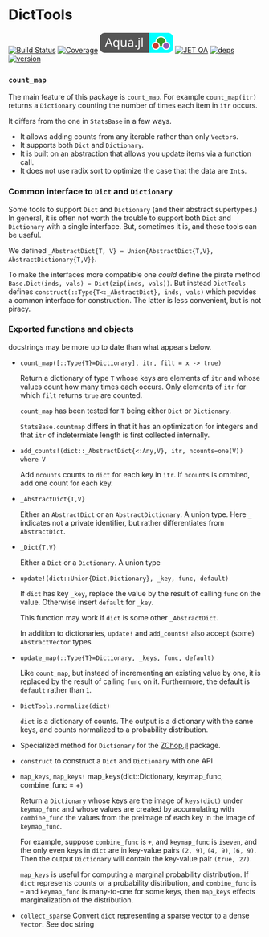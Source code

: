 # DictTools

[![Build Status](https://github.com/jlapeyre/DictTools.jl/actions/workflows/CI.yml/badge.svg?branch=main)](https://github.com/jlapeyre/DictTools.jl/actions/workflows/CI.yml?query=branch%3Amain)
[![Coverage](https://codecov.io/gh/jlapeyre/DictTools.jl/branch/main/graph/badge.svg)](https://codecov.io/gh/jlapeyre/DictTools.jl)
[![Aqua QA](https://raw.githubusercontent.com/JuliaTesting/Aqua.jl/master/badge.svg)](https://github.com/JuliaTesting/Aqua.jl)
[![JET QA](https://img.shields.io/badge/JET.jl-%E2%9C%88%EF%B8%8F-%23aa4444)](https://github.com/aviatesk/JET.jl)
[![deps](https://juliahub.com/docs/DictTools/deps.svg)](https://juliahub.com/ui/Packages/DictTools/2Dg1l?t=2)
[![version](https://juliahub.com/docs/DictTools/version.svg)](https://juliahub.com/ui/Packages/DictTools/2Dg1l)

### `count_map`

The main feature of this package is `count_map`. For example `count_map(itr)` returns a `Dictionary` counting
the number of times each item in `itr` occurs.

It differs from the one in `StatsBase` in a few ways.

* It allows adding counts from any iterable rather than only `Vector`s.
* It supports both `Dict` and `Dictionary`.
* It is built on an abstraction that allows you update items via a function call.
* It does not use radix sort to optimize the case that the data are `Int`s.

### Common interface to `Dict` and `Dictionary`

Some tools to support `Dict` and `Dictionary` (and their abstract supertypes.)
In general, it is often not worth the trouble to support both `Dict` and `Dictionary` with a single interface.
But, sometimes it is, and these tools can be useful.

We defined `_AbstractDict{T, V} = Union{AbstractDict{T,V}, AbstractDictionary{T,V}}`.

To make the interfaces more compatible one *could* define the pirate method `Base.Dict(inds, vals) = Dict(zip(inds, vals))`.
But instead `DictTools` defines `construct(::Type{T<:_AbstractDict}, inds, vals)` which provides a common interface for
construction. The latter is less convenient, but is not piracy.

### Exported functions and objects

docstrings may be more up to date than what appears below.

* `count_map([::Type{T}=Dictionary], itr, filt = x -> true)`

   Return a dictionary of type `T` whose keys are elements of `itr` and whose values count
   how many times each occurs. Only elements of `itr` for which `filt` returns `true` are
   counted.

   `count_map` has been tested for `T` being either `Dict` or `Dictionary`.

   `StatsBase.countmap` differs in that it has an optimization for integers and that `itr` of
   indetermiate length is first collected internally.

* `add_counts!(dict::_AbstractDict{<:Any,V}, itr, ncounts=one(V)) where V`

    Add `ncounts` counts to `dict` for each key in `itr`. If `ncounts` is ommited,
    add one count for each key.

* `_AbstractDict{T,V}`

   Either an `AbstractDict` or an `AbstractDictionary`. A union type.
   Here `_` indicates not a private identifier, but rather differentiates from `AbstractDict`.
* `_Dict{T,V}`

   Either a `Dict` or a `Dictionary`. A union type

* `update!(dict::Union{Dict,Dictionary}, _key, func, default)`

    If `dict` has key `_key`, replace the value by the result of calling `func` on the value.
    Otherwise insert `default` for `_key`.

    This function may work if `dict` is some other `_AbstractDict`.

    In addition to dictionaries, `update!` and `add_counts!` also accept (some) `AbstractVector` types

* `update_map(::Type{T}=Dictionary, _keys, func, default)`

    Like `count_map`, but instead of incrementing an existing value by one, it is replaced
    by the result of calling `func` on it. Furthermore, the default is `default` rather than `1`.

* `DictTools.normalize(dict)`

    `dict` is a dictionary of counts. The output is a dictionary with the same keys, and counts normalized to a probability distribution.

* Specialized method for `Dictionary` for the [ZChop.jl](https://github.com/jlapeyre/ZChop.jl) package.

* `construct` to construct a `Dict` and `Dictionary` with one API


* `map_keys`, `map_keys!`
     map_keys(dict::Dictionary, keymap_func, combine_func = +)


    Return a `Dictionary` whose keys are the image of `keys(dict)` under `keymap_func` and whose values
    are created by accumulating with `combine_func` the values from the preimage of each key in the image of `keymap_func`.

    For example, suppose `combine_func` is `+`, and `keymap_func` is `iseven`, and the only even keys in `dict` are in key-value pairs
    `(2, 9)`, `(4, 9)`, `(6, 9)`. Then the output `Dictionary` will contain the key-value pair `(true, 27)`.

    `map_keys` is useful for computing a marginal probability distribution.
    If `dict` represents counts or a probability distribution, and `combine_func` is `+` and `keymap_func` is many-to-one for
    some keys, then `map_keys` effects marginalization of the distribution.


* `collect_sparse`
    Convert `dict` representing a sparse vector to a dense `Vector`. See doc string
